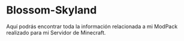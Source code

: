 # Blossom-Skyland

Aquí podrás encontrar toda la información relacionada a mi ModPack realizado para mi Servidor de Minecraft.
